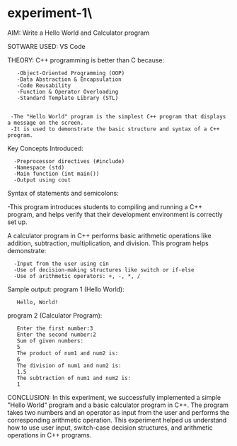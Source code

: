 # experiment-1\
AIM:
Write a Hello World and Calculator program

SOTWARE USED:
VS Code

THEORY:
C++ programming is better than C because:

       -Object-Oriented Programming (OOP)
       -Data Abstraction & Encapsulation
       -Code Reusability
       -Function & Operator Overloading
       -Standard Template Library (STL)


     -The "Hello World" program is the simplest C++ program that displays a message on the screen. 
     -It is used to demonstrate the basic structure and syntax of a C++ program.

Key Concepts Introduced:

      -Preprocessor directives (#include)
      -Namespace (std)
      -Main function (int main())
      -Output using cout

Syntax of statements and semicolons:

  -This program introduces students to compiling and running a C++ program, and helps verify that their development environment is correctly set up.


A calculator program in C++ performs basic arithmetic operations like addition, subtraction, multiplication, and division. This program helps demonstrate:

      -Input from the user using cin
      -Use of decision-making structures like switch or if-else
      -Use of arithmetic operators: +, -, *, /


Sample output:
   program 1 (Hello World):

       Hello, World!

   program 2 (Calculator Program):

       Enter the first number:3
       Enter the second number:2
       Sum of given numbers:
       5
       The product of num1 and num2 is:
       6
       The division of num1 and num2 is:
       1.5
       The subtraction of num1 and num2 is:
       1
CONCLUSION:
In this experiment, we successfully implemented a simple "Hello World" program and a  basic calculator program in C++. The program takes two numbers and an operator as input from the user and performs the corresponding arithmetic operation. This experiment helped us understand how to use user input, switch-case decision structures, and arithmetic operations in C++ programs.
